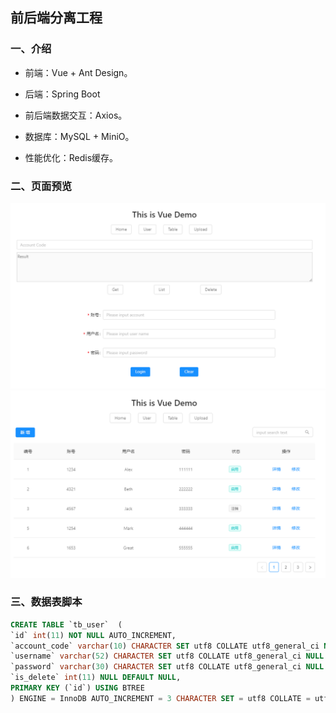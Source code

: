 ## 前后端分离工程
### 一、介绍
- 前端：Vue + Ant Design。

- 后端：Spring Boot
    
- 前后端数据交互：Axios。

- 数据库：MySQL + MiniO。

- 性能优化：Redis缓存。


### 二、页面预览
![](image/1.png)
![](image/2.png)


### 三、数据表脚本
```sql
CREATE TABLE `tb_user`  (
`id` int(11) NOT NULL AUTO_INCREMENT,
`account_code` varchar(10) CHARACTER SET utf8 COLLATE utf8_general_ci NOT NULL,
`username` varchar(52) CHARACTER SET utf8 COLLATE utf8_general_ci NULL DEFAULT NULL,
`password` varchar(30) CHARACTER SET utf8 COLLATE utf8_general_ci NULL DEFAULT NULL,
`is_delete` int(11) NULL DEFAULT NULL,
PRIMARY KEY (`id`) USING BTREE
) ENGINE = InnoDB AUTO_INCREMENT = 3 CHARACTER SET = utf8 COLLATE = utf8_general_ci ROW_FORMAT = Dynamic;
```




